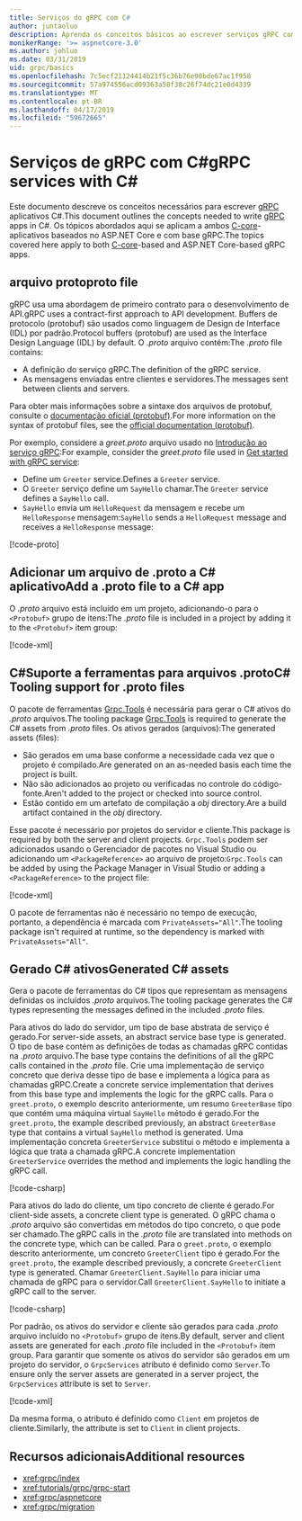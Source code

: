 ```yaml
---
title: Serviços do gRPC com C#
author: juntaoluo
description: Aprenda os conceitos básicos ao escrever serviços gRPC com C#.
monikerRange: '>= aspnetcore-3.0'
ms.author: johluo
ms.date: 03/31/2019
uid: grpc/basics
ms.openlocfilehash: 7c5ecf21124414b21f5c36b76e90bde67ac1f958
ms.sourcegitcommit: 57a974556acd09363a58f38c26f74dc21e0d4339
ms.translationtype: MT
ms.contentlocale: pt-BR
ms.lasthandoff: 04/17/2019
ms.locfileid: "59672665"
---
```

# <a name="grpc-services-with-c"></a><span data-ttu-id="0a4cc-103">Serviços de gRPC com C\#</span><span class="sxs-lookup"><span data-stu-id="0a4cc-103">gRPC services with C\#</span></span>

<span data-ttu-id="0a4cc-104">Este documento descreve os conceitos necessários para escrever [gRPC](https://grpc.io/docs/guides/) aplicativos C#.</span><span class="sxs-lookup"><span data-stu-id="0a4cc-104">This document outlines the concepts needed to write [gRPC](https://grpc.io/docs/guides/) apps in C#.</span></span> <span data-ttu-id="0a4cc-105">Os tópicos abordados aqui se aplicam a ambos [C-core](https://grpc.io/blog/grpc-stacks)-aplicativos baseados no ASP.NET Core e com base gRPC.</span><span class="sxs-lookup"><span data-stu-id="0a4cc-105">The topics covered here apply to both [C-core](https://grpc.io/blog/grpc-stacks)-based and ASP.NET Core-based gRPC apps.</span></span>

## <a name="proto-file"></a><span data-ttu-id="0a4cc-106">arquivo proto</span><span class="sxs-lookup"><span data-stu-id="0a4cc-106">proto file</span></span>

<span data-ttu-id="0a4cc-107">gRPC usa uma abordagem de primeiro contrato para o desenvolvimento de API.</span><span class="sxs-lookup"><span data-stu-id="0a4cc-107">gRPC uses a contract-first approach to API development.</span></span> <span data-ttu-id="0a4cc-108">Buffers de protocolo (protobuf) são usados como linguagem de Design de Interface (IDL) por padrão.</span><span class="sxs-lookup"><span data-stu-id="0a4cc-108">Protocol buffers (protobuf) are used as the Interface Design Language (IDL) by default.</span></span> <span data-ttu-id="0a4cc-109">O *.proto* arquivo contém:</span><span class="sxs-lookup"><span data-stu-id="0a4cc-109">The *.proto* file contains:</span></span>

* <span data-ttu-id="0a4cc-110">A definição do serviço gRPC.</span><span class="sxs-lookup"><span data-stu-id="0a4cc-110">The definition of the gRPC service.</span></span>
* <span data-ttu-id="0a4cc-111">As mensagens enviadas entre clientes e servidores.</span><span class="sxs-lookup"><span data-stu-id="0a4cc-111">The messages sent between clients and servers.</span></span>

<span data-ttu-id="0a4cc-112">Para obter mais informações sobre a sintaxe dos arquivos de protobuf, consulte o [documentação oficial (protobuf)](https://developers.google.com/protocol-buffers/docs/proto3).</span><span class="sxs-lookup"><span data-stu-id="0a4cc-112">For more information on the syntax of protobuf files, see the [official documentation (protobuf)](https://developers.google.com/protocol-buffers/docs/proto3).</span></span>

<span data-ttu-id="0a4cc-113">Por exemplo, considere a *greet.proto* arquivo usado no [Introdução ao serviço gRPC](xref:tutorials/grpc/grpc-start):</span><span class="sxs-lookup"><span data-stu-id="0a4cc-113">For example, consider the *greet.proto* file used in [Get started with gRPC service](xref:tutorials/grpc/grpc-start):</span></span>

* <span data-ttu-id="0a4cc-114">Define um `Greeter` service.</span><span class="sxs-lookup"><span data-stu-id="0a4cc-114">Defines a `Greeter` service.</span></span>
* <span data-ttu-id="0a4cc-115">O `Greeter` serviço define um `SayHello` chamar.</span><span class="sxs-lookup"><span data-stu-id="0a4cc-115">The `Greeter` service defines a `SayHello` call.</span></span>
* <span data-ttu-id="0a4cc-116">`SayHello` envia um `HelloRequest` da mensagem e recebe um `HelloResponse` mensagem:</span><span class="sxs-lookup"><span data-stu-id="0a4cc-116">`SayHello` sends a `HelloRequest` message and receives a `HelloResponse` message:</span></span>

[!code-proto[](~/tutorials/grpc/grpc-start/samples/GrpcGreeter/Protos/greet.proto)]

## <a name="add-a-proto-file-to-a-c-app"></a><span data-ttu-id="0a4cc-117">Adicionar um arquivo de .proto a C\# aplicativo</span><span class="sxs-lookup"><span data-stu-id="0a4cc-117">Add a .proto file to a C\# app</span></span>

<span data-ttu-id="0a4cc-118">O *.proto* arquivo está incluído em um projeto, adicionando-o para o `<Protobuf>` grupo de itens:</span><span class="sxs-lookup"><span data-stu-id="0a4cc-118">The *.proto* file is included in a project by adding it to the `<Protobuf>` item group:</span></span>

[!code-xml[](~/tutorials/grpc/grpc-start/samples/GrpcGreeter/GrpcGreeter.csproj?highlight=2&range=7-11)]

## <a name="c-tooling-support-for-proto-files"></a><span data-ttu-id="0a4cc-119">C#Suporte a ferramentas para arquivos .proto</span><span class="sxs-lookup"><span data-stu-id="0a4cc-119">C# Tooling support for .proto files</span></span>

<span data-ttu-id="0a4cc-120">O pacote de ferramentas [Grpc.Tools](https://www.nuget.org/packages/Grpc.Tools/) é necessária para gerar o C# ativos do *.proto* arquivos.</span><span class="sxs-lookup"><span data-stu-id="0a4cc-120">The tooling package [Grpc.Tools](https://www.nuget.org/packages/Grpc.Tools/) is required to generate the C# assets from *.proto* files.</span></span> <span data-ttu-id="0a4cc-121">Os ativos gerados (arquivos):</span><span class="sxs-lookup"><span data-stu-id="0a4cc-121">The generated assets (files):</span></span>

* <span data-ttu-id="0a4cc-122">São gerados em uma base conforme a necessidade cada vez que o projeto é compilado.</span><span class="sxs-lookup"><span data-stu-id="0a4cc-122">Are generated on an as-needed basis each time the project is built.</span></span>
* <span data-ttu-id="0a4cc-123">Não são adicionados ao projeto ou verificadas no controle do código-fonte.</span><span class="sxs-lookup"><span data-stu-id="0a4cc-123">Aren't added to the project or checked into source control.</span></span>
* <span data-ttu-id="0a4cc-124">Estão contido em um artefato de compilação a *obj* directory.</span><span class="sxs-lookup"><span data-stu-id="0a4cc-124">Are a build artifact contained in the *obj* directory.</span></span>

<span data-ttu-id="0a4cc-125">Esse pacote é necessário por projetos do servidor e cliente.</span><span class="sxs-lookup"><span data-stu-id="0a4cc-125">This package is required by both the server and client projects.</span></span> <span data-ttu-id="0a4cc-126">`Grpc.Tools` podem ser adicionados usando o Gerenciador de pacotes no Visual Studio ou adicionando um `<PackageReference>` ao arquivo de projeto:</span><span class="sxs-lookup"><span data-stu-id="0a4cc-126">`Grpc.Tools` can be added by using the Package Manager in Visual Studio or adding a `<PackageReference>` to the project file:</span></span>

[!code-xml[](~/tutorials/grpc/grpc-start/samples/GrpcGreeter/GrpcGreeter.csproj?highlight=1&range=17)]

<span data-ttu-id="0a4cc-127">O pacote de ferramentas não é necessário no tempo de execução, portanto, a dependência é marcada com `PrivateAssets="All"`.</span><span class="sxs-lookup"><span data-stu-id="0a4cc-127">The tooling package isn't required at runtime, so the dependency is marked with `PrivateAssets="All"`.</span></span>

## <a name="generated-c-assets"></a><span data-ttu-id="0a4cc-128">Gerado C# ativos</span><span class="sxs-lookup"><span data-stu-id="0a4cc-128">Generated C# assets</span></span>

<span data-ttu-id="0a4cc-129">Gera o pacote de ferramentas do C# tipos que representam as mensagens definidas os incluídos *.proto* arquivos.</span><span class="sxs-lookup"><span data-stu-id="0a4cc-129">The tooling package generates the C# types representing the messages defined in the included *.proto* files.</span></span>

<span data-ttu-id="0a4cc-130">Para ativos do lado do servidor, um tipo de base abstrata de serviço é gerado.</span><span class="sxs-lookup"><span data-stu-id="0a4cc-130">For server-side assets, an abstract service base type is generated.</span></span> <span data-ttu-id="0a4cc-131">O tipo de base contém as definições de todas as chamadas gRPC contidas na *.proto* arquivo.</span><span class="sxs-lookup"><span data-stu-id="0a4cc-131">The base type contains the definitions of all the gRPC calls contained in the *.proto* file.</span></span> <span data-ttu-id="0a4cc-132">Crie uma implementação de serviço concreto que deriva desse tipo de base e implementa a lógica para as chamadas gRPC.</span><span class="sxs-lookup"><span data-stu-id="0a4cc-132">Create a concrete service implementation that derives from this base type and implements the logic for the gRPC calls.</span></span> <span data-ttu-id="0a4cc-133">Para o `greet.proto`, o exemplo descrito anteriormente, um resumo `GreeterBase` tipo que contém uma máquina virtual `SayHello` método é gerado.</span><span class="sxs-lookup"><span data-stu-id="0a4cc-133">For the `greet.proto`, the example described previously, an abstract `GreeterBase` type that contains a virtual `SayHello` method is generated.</span></span> <span data-ttu-id="0a4cc-134">Uma implementação concreta `GreeterService` substitui o método e implementa a lógica que trata a chamada gRPC.</span><span class="sxs-lookup"><span data-stu-id="0a4cc-134">A concrete implementation `GreeterService` overrides the method and implements the logic handling the gRPC call.</span></span>

[!code-csharp[](~/tutorials/grpc/grpc-start/samples/GrpcGreeter/Services/GreeterService.cs?name=snippet)]

<span data-ttu-id="0a4cc-135">Para ativos do lado do cliente, um tipo concreto de cliente é gerado.</span><span class="sxs-lookup"><span data-stu-id="0a4cc-135">For client-side assets, a concrete client type is generated.</span></span> <span data-ttu-id="0a4cc-136">O gRPC chama o *.proto* arquivo são convertidas em métodos do tipo concreto, o que pode ser chamado.</span><span class="sxs-lookup"><span data-stu-id="0a4cc-136">The gRPC calls in the *.proto* file are translated into methods on the concrete type, which can be called.</span></span> <span data-ttu-id="0a4cc-137">Para o `greet.proto`, o exemplo descrito anteriormente, um concreto `GreeterClient` tipo é gerado.</span><span class="sxs-lookup"><span data-stu-id="0a4cc-137">For the `greet.proto`, the example described previously, a concrete `GreeterClient` type is generated.</span></span> <span data-ttu-id="0a4cc-138">Chamar `GreeterClient.SayHello` para iniciar uma chamada de gRPC para o servidor.</span><span class="sxs-lookup"><span data-stu-id="0a4cc-138">Call `GreeterClient.SayHello` to initiate a gRPC call to the server.</span></span>

[!code-csharp[](~/tutorials/grpc/grpc-start/samples/GrpcGreeterClient/Program.cs?highlight=5-8&name=snippet)]

<span data-ttu-id="0a4cc-139">Por padrão, os ativos do servidor e cliente são gerados para cada *.proto* arquivo incluído no `<Protobuf>` grupo de itens.</span><span class="sxs-lookup"><span data-stu-id="0a4cc-139">By default, server and client assets are generated for each *.proto* file included in the `<Protobuf>` item group.</span></span> <span data-ttu-id="0a4cc-140">Para garantir que somente os ativos do servidor são gerados em um projeto do servidor, o `GrpcServices` atributo é definido como `Server`.</span><span class="sxs-lookup"><span data-stu-id="0a4cc-140">To ensure only the server assets are generated in a server project, the `GrpcServices` attribute is set to `Server`.</span></span>

[!code-xml[](~/tutorials/grpc/grpc-start/samples/GrpcGreeter/GrpcGreeter.csproj?highlight=2&range=7-11)]

<span data-ttu-id="0a4cc-141">Da mesma forma, o atributo é definido como `Client` em projetos de cliente.</span><span class="sxs-lookup"><span data-stu-id="0a4cc-141">Similarly, the attribute is set to `Client` in client projects.</span></span>

## <a name="additional-resources"></a><span data-ttu-id="0a4cc-142">Recursos adicionais</span><span class="sxs-lookup"><span data-stu-id="0a4cc-142">Additional resources</span></span>

* <xref:grpc/index>
* <xref:tutorials/grpc/grpc-start>
* <xref:grpc/aspnetcore>
* <xref:grpc/migration>

